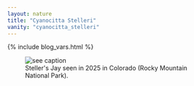 ```yaml
---
layout: nature
title: "Cyanocitta Stelleri"
vanity: "cyanocitta_stelleri"
---
```


{% include blog_vars.html %}

<figure class="center_children">
  <img src="{{resources_path_nature}}/2025-09-stellers-jay.jpg" alt="see caption" />
  <figcaption>Steller's Jay seen in 2025 in Colorado (Rocky Mountain National Park).</figcaption>
</figure>
